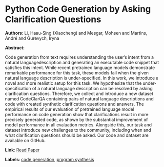 # Python Code Generation by Asking Clarification Questions

**Authors**: Li, Haau-Sing (Xiaocheng) and Mesgar, Mohsen and Martins, André and Gurevych, Iryna

**Abstract**:

Code generation from text requires understanding the user’s intent from a natural languagedescription and generating an executable code snippet that satisfies this intent. While recent pretrained language models demonstrate remarkable performance for this task, these models fail when the given natural language description is under-specified. In this work, we introduce a novel and more realistic setup for this task. We hypothesize that the under-specification of a natural language description can be resolved by asking clarification questions. Therefore, we collect and introduce a new dataset named CodeClarQA containing pairs of natural language descriptions and code with created synthetic clarification questions and answers. The empirical results of our evaluation of pretrained language model performance on code generation show that clarifications result in more precisely generated code, as shown by the substantial improvement of model performance in all evaluation metrics. Alongside this, our task and dataset introduce new challenges to the community, including when and what clarification questions should be asked. Our code and dataset are available on GitHub.

**Link**: [Read Paper](https://doi.org/10.18653/v1/2023.acl-long.799)

**Labels**: [code generation](../../labels/code_generation.md), [program synthesis](../../labels/program_synthesis.md)
